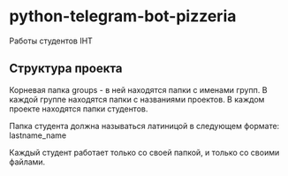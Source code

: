 # python-telegram-bot-pizzeria

Работы студентов IHT

## Структура проекта

Корневая папка groups - в ней находятся папки с именами групп.
В каждой группе находятся папки с названиями проектов. В каждом проекте находятся папки студентов.

Папка студента должна называться латиницой в следующем формате: lastname_name

Каждый студент работает только со своей папкой, и только со своими файлами.
